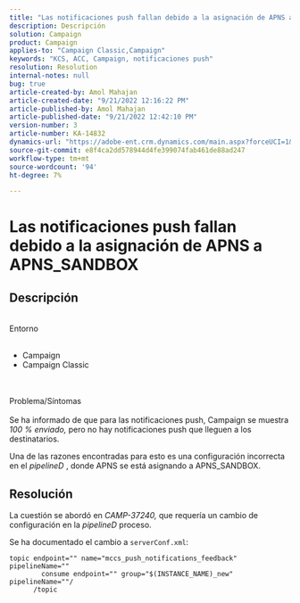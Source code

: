 ```yaml
---
title: "Las notificaciones push fallan debido a la asignación de APNS a APNS_SANDBOX"
description: Descripción
solution: Campaign
product: Campaign
applies-to: "Campaign Classic,Campaign"
keywords: "KCS, ACC, Campaign, notificaciones push"
resolution: Resolution
internal-notes: null
bug: true
article-created-by: Amol Mahajan
article-created-date: "9/21/2022 12:16:22 PM"
article-published-by: Amol Mahajan
article-published-date: "9/21/2022 12:42:10 PM"
version-number: 3
article-number: KA-14832
dynamics-url: "https://adobe-ent.crm.dynamics.com/main.aspx?forceUCI=1&pagetype=entityrecord&etn=knowledgearticle&id=d0109231-a739-ed11-9db1-002248086cae"
source-git-commit: e8f4ca2dd578944d4fe399074fab461de88ad247
workflow-type: tm+mt
source-wordcount: '94'
ht-degree: 7%

---
```


# Las notificaciones push fallan debido a la asignación de APNS a APNS_SANDBOX

## Descripción

<br>Entorno<br><br>
- Campaign
- Campaign Classic

<br><br>Problema/Síntomas<br><br>
Se ha informado de que para las notificaciones push, Campaign se muestra *100 % enviado,* pero no hay notificaciones push que lleguen a los destinatarios.

Una de las razones encontradas para esto es una configuración incorrecta en el *pipelineD* , donde APNS se está asignando a APNS_SANDBOX.


## Resolución


La cuestión se abordó en *CAMP-37240,* que requería un cambio de configuración en la *pipelineD* proceso.

Se ha documentado el cambio a `serverConf.xml`:


```
topic endpoint="" name="mccs_push_notifications_feedback" pipelineName=""
        consume endpoint="" group="$(INSTANCE_NAME)_new" pipelineName=""/
      /topic
```


